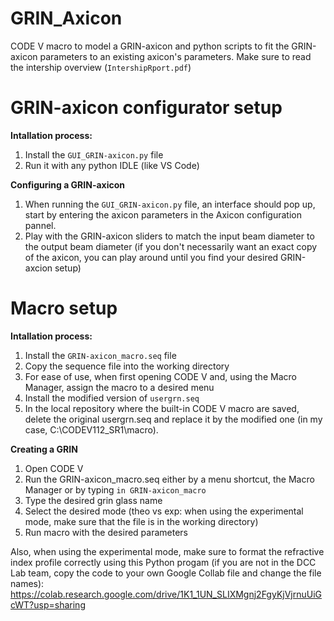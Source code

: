 # GRIN_Axicon
CODE V macro to model a GRIN-axicon and python scripts to fit the GRIN-axicon parameters to an existing axicon's parameters. Make sure to read the intership overview (```IntershipRport.pdf```)

# **GRIN-axicon configurator setup**
**Intallation process:**
1. Install the ```GUI_GRIN-axicon.py``` file
2. Run it with any python IDLE (like VS Code)

**Configuring a GRIN-axicon**
1. When running the ```GUI_GRIN-axicon.py``` file, an interface should pop up, start by entering the axicon parameters in the Axicon configuration pannel.
2. Play with the GRIN-axicon sliders to match the input beam diameter to the output beam diameter (if you don't necessarily want an exact copy of the axicon, you can play around until you find your desired GRIN-axcion setup)

# **Macro setup**
**Intallation process:**
1. Install the ```GRIN-axicon_macro.seq``` file
2. Copy the sequence file into the working directory
3. For ease of use, when first opening CODE V and, using the Macro Manager, assign the macro to a desired menu
4. Install the modified version of ```usergrn.seq```
5. In the local repository where the built-in CODE V macro are saved, delete the original usergrn.seq and replace it by the modified one (in my case, C:\CODEV112_SR1\macro).

**Creating a GRIN**
1. Open CODE V
2. Run the GRIN-axicon_macro.seq either by a menu shortcut, the Macro Manager or by typing ```in GRIN-axicon_macro```
3. Type the desired grin glass name
2. Select the desired mode (theo vs exp:  when using the experimental mode, make sure that the file is in the working directory)
4. Run macro with the desired parameters

Also, when using the experimental mode, make sure to format the refractive index profile correctly using this Python progam (if you are not in the DCC Lab team, copy the code to your own Google Collab file and change the file names):
<https://colab.research.google.com/drive/1K1_1UN_SLIXMgnj2FgyKjVjrnuUiGcWT?usp=sharing>



